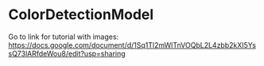 # ColorDetectionModel
Go to link for tutorial with images:
https://docs.google.com/document/d/1Sq1Tl2mWlTnVOQbL2L4zbb2kXI5YssQ73lARfdeWou8/edit?usp=sharing
